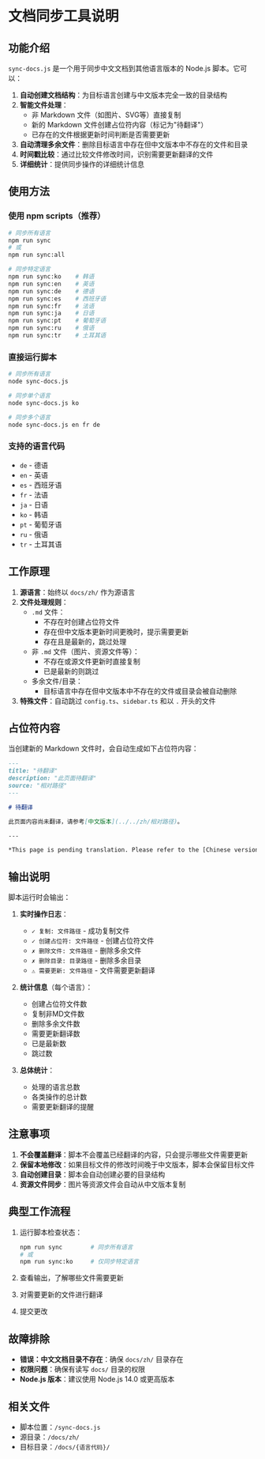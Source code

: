 # 文档同步工具说明

## 功能介绍

`sync-docs.js` 是一个用于同步中文文档到其他语言版本的 Node.js 脚本。它可以：

1. **自动创建文档结构**：为目标语言创建与中文版本完全一致的目录结构
2. **智能文件处理**：
   - 非 Markdown 文件（如图片、SVG等）直接复制
   - 新的 Markdown 文件创建占位符内容（标记为"待翻译"）
   - 已存在的文件根据更新时间判断是否需要更新
3. **自动清理多余文件**：删除目标语言中存在但中文版本中不存在的文件和目录
4. **时间戳比较**：通过比较文件修改时间，识别需要更新翻译的文件
5. **详细统计**：提供同步操作的详细统计信息

## 使用方法

### 使用 npm scripts（推荐）

```bash
# 同步所有语言
npm run sync
# 或
npm run sync:all

# 同步特定语言
npm run sync:ko    # 韩语
npm run sync:en    # 英语
npm run sync:de    # 德语
npm run sync:es    # 西班牙语
npm run sync:fr    # 法语
npm run sync:ja    # 日语
npm run sync:pt    # 葡萄牙语
npm run sync:ru    # 俄语
npm run sync:tr    # 土耳其语
```

### 直接运行脚本

```bash
# 同步所有语言
node sync-docs.js

# 同步单个语言
node sync-docs.js ko

# 同步多个语言
node sync-docs.js en fr de
```

### 支持的语言代码

- `de` - 德语
- `en` - 英语
- `es` - 西班牙语
- `fr` - 法语
- `ja` - 日语
- `ko` - 韩语
- `pt` - 葡萄牙语
- `ru` - 俄语
- `tr` - 土耳其语

## 工作原理

1. **源语言**：始终以 `docs/zh/` 作为源语言
2. **文件处理规则**：
   - `.md` 文件：
     - 不存在时创建占位符文件
     - 存在但中文版本更新时间更晚时，提示需要更新
     - 存在且是最新的，跳过处理
   - 非 `.md` 文件（图片、资源文件等）：
     - 不存在或源文件更新时直接复制
     - 已是最新的则跳过
   - 多余文件/目录：
     - 目标语言中存在但中文版本中不存在的文件或目录会被自动删除
3. **特殊文件**：自动跳过 `config.ts`、`sidebar.ts` 和以 `.` 开头的文件

## 占位符内容

当创建新的 Markdown 文件时，会自动生成如下占位符内容：

```markdown
---
title: "待翻译"
description: "此页面待翻译"
source: "相对路径"
---

# 待翻译

此页面内容尚未翻译，请参考[中文版本](../../zh/相对路径)。

---

*This page is pending translation. Please refer to the [Chinese version](../../zh/相对路径).*
```

## 输出说明

脚本运行时会输出：

1. **实时操作日志**：
   - `✓ 复制: 文件路径` - 成功复制文件
   - `✓ 创建占位符: 文件路径` - 创建占位符文件
   - `✗ 删除文件: 文件路径` - 删除多余文件
   - `✗ 删除目录: 目录路径` - 删除多余目录
   - `⚠ 需要更新: 文件路径` - 文件需要更新翻译

2. **统计信息**（每个语言）：
   - 创建占位符文件数
   - 复制非MD文件数
   - 删除多余文件数
   - 需要更新翻译数
   - 已是最新数
   - 跳过数

3. **总体统计**：
   - 处理的语言总数
   - 各类操作的总计数
   - 需要更新翻译的提醒

## 注意事项

1. **不会覆盖翻译**：脚本不会覆盖已经翻译的内容，只会提示哪些文件需要更新
2. **保留本地修改**：如果目标文件的修改时间晚于中文版本，脚本会保留目标文件
3. **自动创建目录**：脚本会自动创建必要的目录结构
4. **资源文件同步**：图片等资源文件会自动从中文版本复制

## 典型工作流程

1. 运行脚本检查状态：

   ```bash
   npm run sync        # 同步所有语言
   # 或
   npm run sync:ko     # 仅同步特定语言
   ```

2. 查看输出，了解哪些文件需要更新

3. 对需要更新的文件进行翻译

4. 提交更改

## 故障排除

- **错误：中文文档目录不存在**：确保 `docs/zh/` 目录存在
- **权限问题**：确保有读写 `docs/` 目录的权限
- **Node.js 版本**：建议使用 Node.js 14.0 或更高版本

## 相关文件

- 脚本位置：`/sync-docs.js`
- 源目录：`/docs/zh/`
- 目标目录：`/docs/{语言代码}/`
